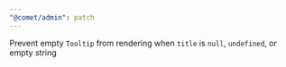 ```yaml
---
"@comet/admin": patch
---
```


Prevent empty `Tooltip` from rendering when `title` is `null`, `undefined`, or empty string
